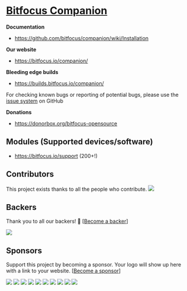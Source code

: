 # [Bitfocus Companion](https://bitfocus.io/companion)

**Documentation**

- https://github.com/bitfocus/companion/wiki/Installation

**Our website**

- https://bitfocus.io/companion/

**Bleeding edge builds**

- https://builds.bitfocus.io/companion/

For checking known bugs or reporting of potential bugs, please use the [issue system](https://github.com/bitfocus/companion/issues) on GitHub

**Donations**

- https://donorbox.org/bitfocus-opensource

## Modules (Supported devices/software)

- https://bitfocus.io/support (200+!)

## Contributors

This project exists thanks to all the people who contribute.
<a href="https://github.com/bitfocus/companion/contributors"><img src="https://opencollective.com/companion/contributors.svg?width=890&button=false" /></a>

## Backers

Thank you to all our backers! 🙏 [[Become a backer](https://donorbox.org/bitfocus-opensource)]

<a href="https://opencollective.com/companion#backers" target="_blank"><img src="https://opencollective.com/companion/backers.svg?width=890"></a>

## Sponsors

Support this project by becoming a sponsor. Your logo will show up here with a link to your website. [[Become a sponsor](https://donorbox.org/bitfocus-opensource)]

<a href="https://opencollective.com/companion/sponsor/0/website" target="_blank"><img src="https://opencollective.com/companion/sponsor/0/avatar.svg"></a>
<a href="https://opencollective.com/companion/sponsor/1/website" target="_blank"><img src="https://opencollective.com/companion/sponsor/1/avatar.svg"></a>
<a href="https://opencollective.com/companion/sponsor/2/website" target="_blank"><img src="https://opencollective.com/companion/sponsor/2/avatar.svg"></a>
<a href="https://opencollective.com/companion/sponsor/3/website" target="_blank"><img src="https://opencollective.com/companion/sponsor/3/avatar.svg"></a>
<a href="https://opencollective.com/companion/sponsor/4/website" target="_blank"><img src="https://opencollective.com/companion/sponsor/4/avatar.svg"></a>
<a href="https://opencollective.com/companion/sponsor/5/website" target="_blank"><img src="https://opencollective.com/companion/sponsor/5/avatar.svg"></a>
<a href="https://opencollective.com/companion/sponsor/6/website" target="_blank"><img src="https://opencollective.com/companion/sponsor/6/avatar.svg"></a>
<a href="https://opencollective.com/companion/sponsor/7/website" target="_blank"><img src="https://opencollective.com/companion/sponsor/7/avatar.svg"></a>
<a href="https://opencollective.com/companion/sponsor/8/website" target="_blank"><img src="https://opencollective.com/companion/sponsor/8/avatar.svg"></a>
<a href="https://opencollective.com/companion/sponsor/9/website" target="_blank"><img src="https://opencollective.com/companion/sponsor/9/avatar.svg"></a>
